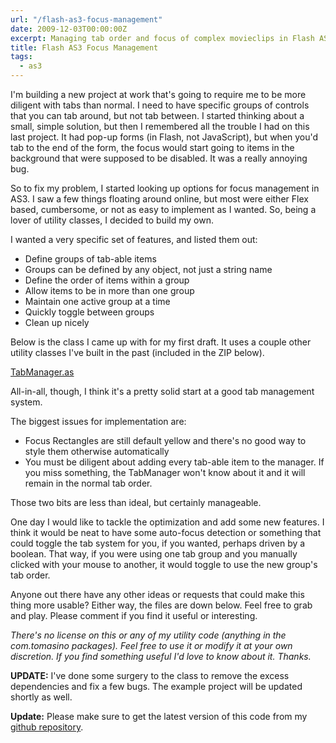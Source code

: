 ```yaml
---
url: "/flash-as3-focus-management"
date: 2009-12-03T00:00:00Z
excerpt: Managing tab order and focus of complex movieclips in Flash AS3.
title: Flash AS3 Focus Management
tags:
  - as3
---
```


I'm building a new project at work that's going to require me to be more
diligent with tabs than normal. I need to have specific groups of
controls that you can tab around, but not tab between. I started
thinking about a small, simple solution, but then I remembered all the
trouble I had on this last project. It had pop-up forms (in Flash, not
JavaScript), but when you'd tab to the end of the form, the focus would
start going to items in the background that were supposed to be
disabled. It was a really annoying bug.

So to fix my problem, I started looking up options for focus management
in AS3. I saw a few things floating around online, but most were either
Flex based, cumbersome, or not as easy to implement as I wanted. So,
being a lover of utility classes, I decided to build my own.

I wanted a very specific set of features, and listed them out:

-   Define groups of tab-able items
-   Groups can be defined by any object, not just a string name
-   Define the order of items within a group
-   Allow items to be in more than one group
-   Maintain one active group at a time
-   Quickly toggle between groups
-   Clean up nicely

Below is the class I came up with for my first draft. It uses a couple
other utility classes I've built in the past (included in the ZIP
below).

[TabManager.as](https://github.com/jamestomasino/tomasino/blob/master/org/tomasino/accessibility/TabManager.as)

All-in-all, though, I think it's a pretty solid start at a good tab
management system.

The biggest issues for implementation are:

-   Focus Rectangles are still default yellow and there's no good way to
    style them otherwise automatically
-   You must be diligent about adding every tab-able item to the
    manager. If you miss something, the TabManager won't know about it
    and it will remain in the normal tab order.

Those two bits are less than ideal, but certainly manageable.

One day I would like to tackle the optimization and add some new
features. I think it would be neat to have some auto-focus detection or
something that could toggle the tab system for you, if you wanted,
perhaps driven by a boolean. That way, if you were using one tab group
and you manually clicked with your mouse to another, it would toggle to
use the new group's tab order.

Anyone out there have any other ideas or requests that could make this
thing more usable? Either way, the files are down below. Feel free to
grab and play. Please comment if you find it useful or interesting.

*There's no license on this or any of my
utility code (anything in the com.tomasino packages). Feel free to use
it or modify it at your own discretion. If you find something useful I'd
love to know about it. Thanks.*

**UPDATE:** I've done some surgery to
the class to remove the excess dependencies and fix a few bugs. The
example project will be updated shortly as well.

**Update:** Please make sure
to get the latest version of this code from my [github
repository][].

  [github repository]: //github.com/jamestomasino/tomasino/blob/master/org/tomasino/accessibility/TabManager.as
